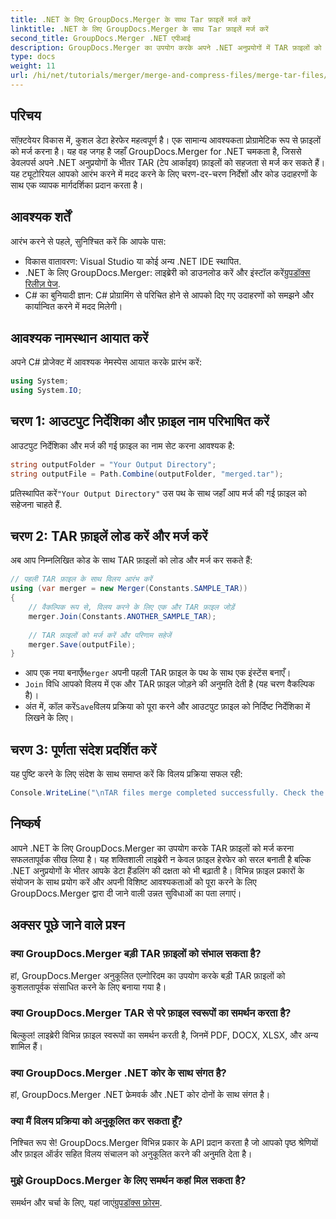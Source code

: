 ```yaml
---
title: .NET के लिए GroupDocs.Merger के साथ Tar फ़ाइलें मर्ज करें
linktitle: .NET के लिए GroupDocs.Merger के साथ Tar फ़ाइलें मर्ज करें
second_title: GroupDocs.Merger .NET एपीआई
description: GroupDocs.Merger का उपयोग करके अपने .NET अनुप्रयोगों में TAR फ़ाइलों को सहजता से मर्ज करना सीखें। यह ट्यूटोरियल कोड उदाहरण के साथ एक व्यापक, चरण-दर-चरण दृष्टिकोण प्रदान करता है।
type: docs
weight: 11
url: /hi/net/tutorials/merger/merge-and-compress-files/merge-tar-files/
---
```

## परिचय

सॉफ़्टवेयर विकास में, कुशल डेटा हेरफेर महत्वपूर्ण है। एक सामान्य आवश्यकता प्रोग्रामेटिक रूप से फ़ाइलों को मर्ज करना है। यह वह जगह है जहाँ GroupDocs.Merger for .NET चमकता है, जिससे डेवलपर्स अपने .NET अनुप्रयोगों के भीतर TAR (टेप आर्काइव) फ़ाइलों को सहजता से मर्ज कर सकते हैं। यह ट्यूटोरियल आपको आरंभ करने में मदद करने के लिए चरण-दर-चरण निर्देशों और कोड उदाहरणों के साथ एक व्यापक मार्गदर्शिका प्रदान करता है।

## आवश्यक शर्तें

आरंभ करने से पहले, सुनिश्चित करें कि आपके पास:

- विकास वातावरण: Visual Studio या कोई अन्य .NET IDE स्थापित.
-  .NET के लिए GroupDocs.Merger: लाइब्रेरी को डाउनलोड करें और इंस्टॉल करें[ग्रुपडॉक्स रिलीज़ पेज](https://releases.groupdocs.com/merger/net/).
- C# का बुनियादी ज्ञान: C# प्रोग्रामिंग से परिचित होने से आपको दिए गए उदाहरणों को समझने और कार्यान्वित करने में मदद मिलेगी।

## आवश्यक नामस्थान आयात करें

अपने C# प्रोजेक्ट में आवश्यक नेमस्पेस आयात करके प्रारंभ करें:

```csharp
using System;
using System.IO;
```

## चरण 1: आउटपुट निर्देशिका और फ़ाइल नाम परिभाषित करें

आउटपुट निर्देशिका और मर्ज की गई फ़ाइल का नाम सेट करना आवश्यक है:

```csharp
string outputFolder = "Your Output Directory";
string outputFile = Path.Combine(outputFolder, "merged.tar");
```

 प्रतिस्थापित करें`"Your Output Directory"` उस पथ के साथ जहाँ आप मर्ज की गई फ़ाइल को सहेजना चाहते हैं.

## चरण 2: TAR फ़ाइलें लोड करें और मर्ज करें

अब आप निम्नलिखित कोड के साथ TAR फ़ाइलों को लोड और मर्ज कर सकते हैं:

```csharp
// पहली TAR फ़ाइल के साथ विलय आरंभ करें
using (var merger = new Merger(Constants.SAMPLE_TAR))
{
    // वैकल्पिक रूप से, विलय करने के लिए एक और TAR फ़ाइल जोड़ें
    merger.Join(Constants.ANOTHER_SAMPLE_TAR);
    
    // TAR फ़ाइलों को मर्ज करें और परिणाम सहेजें
    merger.Save(outputFile);
}
```

-  आप एक नया बनाएँ`Merger` अपनी पहली TAR फ़ाइल के पथ के साथ एक इंस्टेंस बनाएँ।
- `Join` विधि आपको विलय में एक और TAR फ़ाइल जोड़ने की अनुमति देती है (यह चरण वैकल्पिक है)।
-  अंत में, कॉल करें`Save`विलय प्रक्रिया को पूरा करने और आउटपुट फ़ाइल को निर्दिष्ट निर्देशिका में लिखने के लिए।

## चरण 3: पूर्णता संदेश प्रदर्शित करें

यह पुष्टि करने के लिए संदेश के साथ समाप्त करें कि विलय प्रक्रिया सफल रही:

```csharp
Console.WriteLine("\nTAR files merge completed successfully. Check the output in {0}", outputFolder);
```

## निष्कर्ष

आपने .NET के लिए GroupDocs.Merger का उपयोग करके TAR फ़ाइलों को मर्ज करना सफलतापूर्वक सीख लिया है। यह शक्तिशाली लाइब्रेरी न केवल फ़ाइल हेरफेर को सरल बनाती है बल्कि .NET अनुप्रयोगों के भीतर आपके डेटा हैंडलिंग की दक्षता को भी बढ़ाती है। विभिन्न फ़ाइल प्रकारों के संयोजन के साथ प्रयोग करें और अपनी विशिष्ट आवश्यकताओं को पूरा करने के लिए GroupDocs.Merger द्वारा दी जाने वाली उन्नत सुविधाओं का पता लगाएं।

## अक्सर पूछे जाने वाले प्रश्न

### क्या GroupDocs.Merger बड़ी TAR फ़ाइलों को संभाल सकता है?
हां, GroupDocs.Merger अनुकूलित एल्गोरिदम का उपयोग करके बड़ी TAR फ़ाइलों को कुशलतापूर्वक संसाधित करने के लिए बनाया गया है।

### क्या GroupDocs.Merger TAR से परे फ़ाइल स्वरूपों का समर्थन करता है?
बिल्कुल! लाइब्रेरी विभिन्न फ़ाइल स्वरूपों का समर्थन करती है, जिनमें PDF, DOCX, XLSX, और अन्य शामिल हैं।

### क्या GroupDocs.Merger .NET कोर के साथ संगत है?
हां, GroupDocs.Merger .NET फ्रेमवर्क और .NET कोर दोनों के साथ संगत है।

### क्या मैं विलय प्रक्रिया को अनुकूलित कर सकता हूँ?
निश्चित रूप से! GroupDocs.Merger विभिन्न प्रकार के API प्रदान करता है जो आपको पृष्ठ श्रेणियों और फ़ाइल ऑर्डर सहित विलय संचालन को अनुकूलित करने की अनुमति देता है।

### मुझे GroupDocs.Merger के लिए समर्थन कहां मिल सकता है?
 समर्थन और चर्चा के लिए, यहां जाएं[ग्रुपडॉक्स फ़ोरम](https://forum.groupdocs.com/c/merger/32).